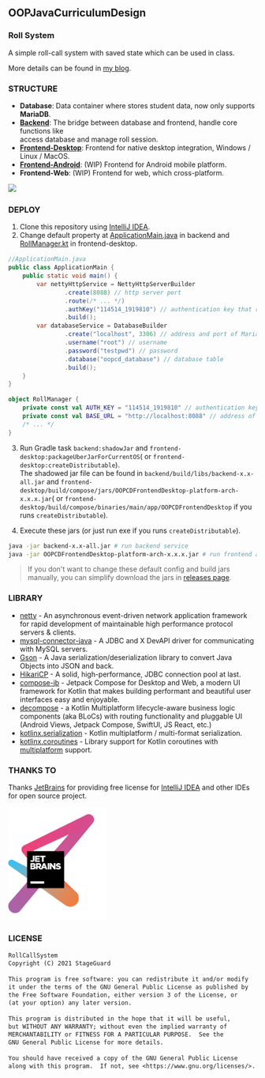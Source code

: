 ## OOPJavaCurriculumDesign

### Roll System

A simple roll-call system with saved state which can be used in class.

More details can be found in [my blog](https://stageguard.top/OOPJavaCurriculumDesign/).

### STRUCTURE

- **Database**: Data container where stores student data, now only supports **MariaDB**.
- [**Backend**](backend): The bridge between database and frontend, handle core functions like <br>access database and
  manage roll session.
- [**Frontend-Desktop**](frontend-desktop): Frontend for native desktop integration, Windows / Linux / MacOS.
- [**Frontend-Android**](frontend-android): (WIP) Frontend for Android mobile platform.
- **Frontend-Web**: (WIP) Frontend for web, which cross-platform.

[![](https://mermaid.ink/img/eyJjb2RlIjoiZ3JhcGggTFJcbiAgICBiYWNrZW5kKEJhY2tlbmQpXG4gICAgZnJvbnRlbmRhbmRyb2lkKFwiRnJvbnRlbmQ6IEFuZHJvaWRcIilcbiAgICBmcm9udGVuZHdlYihcIkZyb250ZW5kOiBXZWJcIilcbiAgICBmcm9udGVuZGRlc2t0b3AoXCJGcm9udGVuZDogRGVza3RvcFwiKVxuICAgIGRhdGFiYXNlKFwiRGF0YWJhc2VcIilcbiAgICBkYXRhYmFzZSAtLT4gfGFjY2Vzc3xiYWNrZW5kXG4gICAgYmFja2VuZCAtLT4gfEhUVFAgQVBJfGZyb250ZW5kd2ViXG4gICAgYmFja2VuZCAtLT4gfEhUVFAgQVBJfGZyb250ZW5kYW5kcm9pZFxuICAgIGJhY2tlbmQgLS0-IHxIVFRQIEFQSXxmcm9udGVuZGRlc2t0b3AiLCJtZXJtYWlkIjp7InRoZW1lIjoiZGVmYXVsdCJ9LCJ1cGRhdGVFZGl0b3IiOmZhbHNlLCJhdXRvU3luYyI6dHJ1ZSwidXBkYXRlRGlhZ3JhbSI6ZmFsc2V9)](https://mermaid-js.github.io/mermaid-live-editor/edit/##eyJjb2RlIjoiZ3JhcGggTFJcbiAgICBiYWNrZW5kKEJhY2tlbmQpXG4gICAgZnJvbnRlbmRhbmRyb2lkKFwiRnJvbnRlbmQ6IEFuZHJvaWRcIilcbiAgICBmcm9udGVuZHdlYihcIkZyb250ZW5kOiBXZWJcIilcbiAgICBmcm9udGVuZGRlc2t0b3AoXCJGcm9udGVuZDogRGVza3RvcFwiKVxuICAgIGRhdGFiYXNlKFwiRGF0YWJhc2VcIilcbiAgICBkYXRhYmFzZSAtLT4gfGFjY2Vzc3xiYWNrZW5kXG4gICAgYmFja2VuZCAtLT4gfEhUVFAgQVBJfGZyb250ZW5kd2ViXG4gICAgYmFja2VuZCAtLT4gfEhUVFAgQVBJfGZyb250ZW5kYW5kcm9pZFxuICAgIGJhY2tlbmQgLS0-IHxIVFRQIEFQSXxmcm9udGVuZGFuZHJvaWQiLCJtZXJtYWlkIjoie1xuICBcInRoZW1lXCI6IFwiZGVmYXVsdFwiXG59IiwidXBkYXRlRWRpdG9yIjpmYWxzZSwiYXV0b1N5bmMiOnRydWUsInVwZGF0ZURpYWdyYW0iOmZhbHNlfQ)

### DEPLOY

1. Clone this repository using [IntelliJ IDEA](https://www.jetbrains.com/idea/).
2. Change default property
   at [ApplicationMain.java](backend/src/main/java/me/stageguard/oopcd/backend/ApplicationMain.java) in backend
   and [RollManager.kt](frontend-desktop/src/main/kotlin/me/stageguard/oopcd/frontend/desktop/core/RollManager.kt) in
   frontend-desktop.

```java
//ApplicationMain.java
public class ApplicationMain {
    public static void main() {
        var nettyHttpService = NettyHttpServerBuilder
                .create(8088) // http server port
                .route(/* ... */)
                .authKey("114514_1919810") // authentication key that required in http headers.
                .build();
        var databaseService = DatabaseBuilder
                .create("localhost", 3306) // address and port of MariaDB Databaes
                .username("root") // username
                .password("testpwd") // password
                .database("oopcd_database") // database table
                .build();
    }
}
```

```kotlin
object RollManager {
    private const val AUTH_KEY = "114514_1919810" // authentication key that similar to .authkey()
    private const val BASE_URL = "http://localhost:8088" // address of http server
    /* ... */
}
```

3. Run Gradle task `backend:shadowJar` and `frontend-desktop:packageUberJarForCurrentOS`(
   or `frontend-desktop:createDistributable`).<br>The shadowed jar file can be found
   in `backend/build/libs/backend-x.x-all.jar`
   and `frontend-desktop/build/compose/jars/OOPCDFrontendDesktop-platform-arch-x.x.x.jar`(
   or `frontend-desktop/build/compose/binaries/main/app/OOPCDFrontendDesktop` if you runs `createDistributable`).

4. Execute these jars (or just run exe if you runs `createDistributable`).

```bash
java -jar backend-x.x-all.jar # run backend service
java -jar OOPCDFrontendDesktop-platform-arch-x.x.x.jar # run frontend application
```

> If you don't want to change these default config and build jars manually, you can simplify download the jars in [releases page](https://github.com/StageGuard/OOPJavaCurriculumDesign/releases).

### LIBRARY

- [netty](https://github.com/netty/netty) - An asynchronous event-driven network application framework for rapid
  development of maintainable high performance protocol servers & clients.
- [mysql-connector-java](https://dev.mysql.com/downloads/connector/j/) - A JDBC and X DevAPI driver for communicating
  with MySQL servers.
- [Gson](https://github.com/google/gson) - A Java serialization/deserialization library to convert Java Objects into
  JSON and back.
- [HikariCP](https://github.com/brettwooldridge/HikariCP) - A solid, high-performance, JDBC connection pool at last.
- [compose-jb](https://github.com/JetBrains/compose-jb) - Jetpack Compose for Desktop and Web, a modern UI framework for
  Kotlin that makes building performant and beautiful user interfaces easy and enjoyable.
- [decompose](https://github.com/arkivanov/Decompose) - a Kotlin Multiplatform lifecycle-aware business logic
  components (aka BLoCs) with routing functionality and pluggable UI (Android Views, Jetpack Compose, SwiftUI, JS React,
  etc.)
- [kotlinx.serialization](https://github.com/Kotlin/kotlinx.serialization) - Kotlin multiplatform / multi-format
  serialization.
- [kotlinx.coroutines](https://github.com/Kotlin/kotlinx.coroutines) - Library support for Kotlin coroutines
  with [multiplatform](https://github.com/Kotlin/kotlinx.coroutines#multiplatform) support.

### THANKS TO

Thanks [JetBrains](https://www.jetbrains.com/?from=stageguard-oopcd) for providing free license
for [IntelliJ IDEA](https://www.jetbrains.com/idea/?from=stageguard-oopcd) and other IDEs for open source project.

[<img src="docs/article/image/jetbrains-variant-3.png" width="200"/>](https://www.jetbrains.com/?from=stageguard-oopcd)

### LICENSE

    RollCallSystem
    Copyright (C) 2021 StageGuard
    
    This program is free software: you can redistribute it and/or modify
    it under the terms of the GNU General Public License as published by
    the Free Software Foundation, either version 3 of the License, or
    (at your option) any later version.
    
    This program is distributed in the hope that it will be useful,
    but WITHOUT ANY WARRANTY; without even the implied warranty of
    MERCHANTABILITY or FITNESS FOR A PARTICULAR PURPOSE.  See the
    GNU General Public License for more details.
    
    You should have received a copy of the GNU General Public License
    along with this program.  If not, see <https://www.gnu.org/licenses/>.